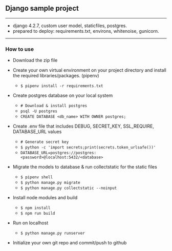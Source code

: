## Django sample project
---
- django 4.2.7, custom user model, staticfiles, postgres.
- prepared to deploy: requirements.txt, environs, whitenoise, gunicorn.
---

### How to use

- Download the zip file
- Create your own virtual environment on your project directory and install the required libraries/packages. (pipenv) 

  - ```$ pipenv install -r requirements.txt```

- Create postgres database on your local system

  - ``` # Download & install postgres ```
  - ``` psql -U postgres ```
  - ``` CREATE DATABASE <db_name> WITH OWNER postgres; ```

- Create .env file that includes DEBUG, SECRET_KEY, SSL_REQUIRE, DATABASE_URL values

  - ``` # Generate secret key ```
  - ``` $ python -c 'import secrets;print(secrets.token_urlsafe())' ```
  - ``` DATABASE_URL=postgres://postgres:<password>@localhost:5432/<database> ```

- Migrate the models to database & run collectstatic for the static files

  - ``` $ pipenv shell ```
  - ``` $ python manage.py migrate ```
  - ``` $ python manage.py collectstatic --noinput ```

- Install node modules and build

  -  ``` $ npm install ```
  -  ``` $ npm run build ```
    
- Run on localhost
  -  ``` $ python manage.py runserver ```
  
- Initialize your own git repo and commit/push to github
